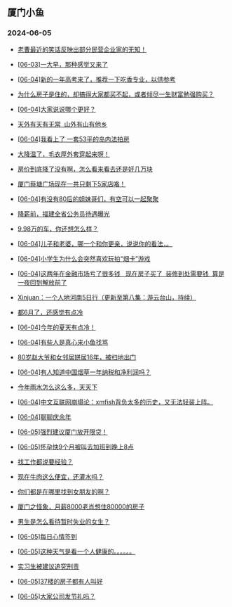## 厦门小鱼 
### 2024-06-05

+ [老曹最近的笑话反映出部分民营企业家的无知！](http://bbs.xmfish.com/read-htm-tid-18200040.html)

+ [[06-03]一大早，那种感觉又来了](http://bbs.xmfish.com/read-htm-tid-18199987.html)

+ [[06-04]新的一年高考来了，推荐一下吃香专业，以供参考](http://bbs.xmfish.com/read-htm-tid-18200037.html)

+ [为什么房子是住的，却搞得大家都买不起，或者倾尽一生财富勉强购买？](http://bbs.xmfish.com/read-htm-tid-18200019.html)

+ [[06-04]大家说说哪个更好？](http://bbs.xmfish.com/read-htm-tid-18200235.html)

+ [天外有天有无常  山外有山有他乡](http://bbs.xmfish.com/read-htm-tid-18199965.html)

+ [[06-04]我看上了 一套53平的岛内法拍房](http://bbs.xmfish.com/read-htm-tid-18200264.html)

+ [大降温了，毛衣厚外套穿起来呀！](http://bbs.xmfish.com/read-htm-tid-18199978.html)

+ [房价到底降了没有啊，怎么看来看去还是好几万块](http://bbs.xmfish.com/read-htm-tid-18200010.html)

+ [厦门蔡塘广场现在一共只剩下5家店咯！](http://bbs.xmfish.com/read-htm-tid-18200188.html)

+ [[06-04]有没有80后的姐妹哥们，有空可以一起聚聚](http://bbs.xmfish.com/read-htm-tid-18200210.html)

+ [降薪前，福建全省公务员待遇曝光](http://bbs.xmfish.com/read-htm-tid-18200193.html)

+ [9.98万的车，你还想怎么样？](http://bbs.xmfish.com/read-htm-tid-18200265.html)

+ [[06-04]儿子和老婆，哪一个和你更亲，说说你的看法，。](http://bbs.xmfish.com/read-htm-tid-18200241.html)

+ [[06-04]小学生为什么会突然喜欢玩拍“烟卡”游戏](http://bbs.xmfish.com/read-htm-tid-18200220.html)

+ [[06-04]这两年在金融市场亏了很多钱   现在房子买了  装修到处需要钱  算是一夜回到解放前了](http://bbs.xmfish.com/read-htm-tid-18200223.html)

+ [Xinjuan：一个人地河南5日行（更新至第八集：游云台山，持续）](http://bbs.xmfish.com/read-htm-tid-18200137.html)

+ [都6月了，还感觉有点冷](http://bbs.xmfish.com/read-htm-tid-18200338.html)

+ [[06-04]今年的夏天有点冷！](http://bbs.xmfish.com/read-htm-tid-18200329.html)

+ [[06-04]有些人是真心来小鱼找骂](http://bbs.xmfish.com/read-htm-tid-18200352.html)

+ [80岁赵大爷和女邻居姘居16年，被扫地出门](http://bbs.xmfish.com/read-htm-tid-18200452.html)

+ [[06-04]有人知道中国烟草一年纳税和净利润吗？](http://bbs.xmfish.com/read-htm-tid-18200477.html)

+ [今年雨水怎么这么多，天天下](http://bbs.xmfish.com/read-htm-tid-18200292.html)

+ [[06-04]中文互联网崩塌论：xmfish背负太多的历史，又无法轻装上阵。](http://bbs.xmfish.com/read-htm-tid-18200276.html)

+ [[06-04]聊聊庆余年](http://bbs.xmfish.com/read-htm-tid-18200310.html)

+ [[06-05]强烈建议厦门放开限贷！](http://bbs.xmfish.com/read-htm-tid-18200607.html)

+ [[06-05]怀孕快9个月被叫去加班到晚上8点](http://bbs.xmfish.com/read-htm-tid-18200497.html)

+ [找工作都说要经验？](http://bbs.xmfish.com/read-htm-tid-18200350.html)

+ [现在牛肉这么便宜，还灌水吗？](http://bbs.xmfish.com/read-htm-tid-18200361.html)

+ [你们都是在哪里找到女朋友的啊？](http://bbs.xmfish.com/read-htm-tid-18200465.html)

+ [厦门之怪象，月薪8000老肖想住80000的房子](http://bbs.xmfish.com/read-htm-tid-18200560.html)

+ [男生是怎么看待暂时失业的女生？](http://bbs.xmfish.com/read-htm-tid-18200605.html)

+ [[06-05]每日心情签到](http://bbs.xmfish.com/read-htm-tid-18200459.html)

+ [[06-05]这种天气是看一个人健康的。。。。。。](http://bbs.xmfish.com/read-htm-tid-18200630.html)

+ [实习生被建议追究刑责](http://bbs.xmfish.com/read-htm-tid-18200397.html)

+ [[06-05]37楼的房子都有人叫好](http://bbs.xmfish.com/read-htm-tid-18200741.html)

+ [[06-05]大家公司发节礼吗？](http://bbs.xmfish.com/read-htm-tid-18200611.html)

